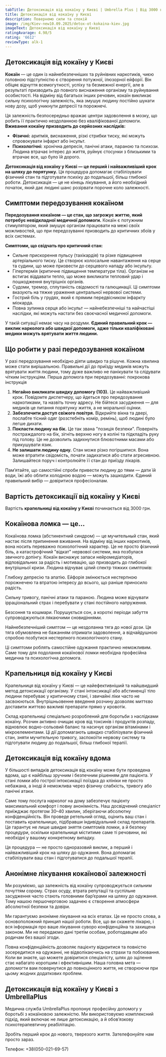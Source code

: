 ```yaml
---
tabTitle: Детоксикація від кокаїну у Києві | Umbrella Plus | Від 3000 грн
title: Детоксикація від кокаїну у Києві
description: Повернемо сили та спокій
image: /img/Kiev-new10.09.2025/detox-ot-kokaina-kiev.jpg
imageText: Детоксикація від кокаїну у Києві
ratingAvarage: 4.98/5
rating: '6612'
reviewType: alk-1
---
```


## Детоксикація від кокаїну у Києві

**Кокаїн** — це один із найнебезпечніших та руйнівних наркотиків, чиєю головною підступністю є створення потужної, ілюзорної ейфорії. Він обіцяє відчуття всемогутності, успіху та безмежної енергії, але в результаті призводить до повного виснаження організму та руйнування особистості. На відміну від багатьох інших речовин, кокаїн викликає сильну психологічну залежність, яка змушує людину постійно шукати нову дозу, щоб уникнути депресії та порожнечі.

Ця залежність безпосередньо вражає центри задоволення в мозку, що робить її практично нездоланною без кваліфікованої допомоги. **Вживання кокаїну призводить до серйозних наслідків:**

* **Фізичні:** аритмія, виснаження, різкі стрибки тиску, які можуть спровокувати інфаркт або інсульт.
* **Психологічні:** хронічна депресія, панічні атаки, параною та психози. Людина втрачає інтерес до життя, руйнує стосунки з близькими та втрачає все, що було їй дорого.

**Детоксикація від кокаїну у Києві — це перший і найважливіший крок на шляху до порятунку.** Ця процедура допомагає стабілізувати фізичний стан та підготувати психіку до подальшої, більш глибокої роботи. Детоксикація — це не кінець лікування, а його необхідний початок, який дає людині шанс розірвати порочне коло залежності.

## Симптоми передозування кокаїном

**Передозування кокаїном — це стан, що загрожує життю, який потребує невідкладної медичної допомоги.** Кокаїн є потужним стимулятором, який змушує організм працювати на межі своїх можливостей, що при передозуванні призводить до критичних збоїв у всіх системах.

**Симптоми, що свідчать про критичний стан:**

* Сильне прискорення пульсу (тахікардія) та різке підвищення артеріального тиску. Це створює колосальне навантаження на серце та судини, що може призвести до серцевого нападу або інсульту.
* Гіпертермія (критичне підвищення температури тіла). Організм не встигає віддавати тепло, що може викликати тепловий удар і пошкодження внутрішніх органів.
* Судоми, тремор, сплутаність свідомості та галюцинації. Ці симптоми вказують на тяжке ураження центральної нервової системи.
* Гострий біль у грудях, який є прямим передвісником інфаркту міокарда.
* Повна зупинка серця або інсульт — найнебезпечніші та найчастіші наслідки, які можуть настати без своєчасної медичної допомоги.

У такій ситуації немає часу на роздуми. **Єдиний правильний крок — виклик нарколога або швидкої допомоги, адже тільки кваліфіковані медики можуть врятувати життя людини.**

## Що робити у разі передозування кокаїном

У разі передозування необхідно діяти швидко та рішуче. Кожна хвилина може стати вирішальною. Правильні дії до приїзду медиків можуть врятувати життя людини, тому дуже важливо не панікувати та слідувати чітким інструкціям. Перша допомога при передозуванні: покрокова інструкція

1. **Негайно викликати швидку допомогу (103).** Це найважливіший крок. Повідомте диспетчеру, що йдеться про передозування наркотиками, та назвіть точну адресу. Не бійтеся засудження — для медиків це питання порятунку життя, а не моральної оцінки.
2. **Забезпечити доступ свіжого повітря.** Відкрийте вікна та двері, послабте тісний одяг (розстебніть комір, ремінь), щоб людині було легше дихати.
3. **Покласти людину на бік.** Це так звана "позиція безпеки". Поверніть постраждалого на бік, зігніть верхню ногу в коліні та підкладіть руку під голову. Це не дозволить задихнутися блювотними масами або прикушувати язик.
4. **Не залишати людину одну.** Стан може різко погіршитися. Вона може втратити свідомість, почати задихатися або стати агресивною. Залишайтеся поруч і контролюйте її стан до приїзду лікарів.

Пам’ятайте, що самостійні спроби привести людину до тями — дати їй води, їжі або облити холодною водою — можуть зашкодити. Єдиний правильний вибір — довіритися професіоналам.

## Вартість детоксикації від кокаїну у Києві

Вартість **крапельниці від кокаїну у Києві** починається від 3000 грн.

## **Кокаїнова ломка — це…**

Кокаїнова ломка (абстинентний синдром) — це мучительный стан, який настає після припинення вживання. На відміну від інших наркотиків, вона носить переважно психологічний характер. Це не просто фізичний біль, а катастрофічний "відкат" нервової системи, яка позбулася звичного допінгу. Кокаїн виснажує запаси нейромедіаторів, відповідальних за радість і мотивацію, що призводить до глибокої внутрішньої кризи. Людина відчуває цілий спектр тяжких симптомів:

Глибоку депресію та апатію. Ейфорія змінюється нестерпною порожнечею та втратою інтересу до всього, що раніше приносило радість.

Сильну тривогу, панічні атаки та параною. Людина може відчувати ірраціональний страх і перебувати у стані постійного напруження.

Безсоння та кошмари. Порушується сон, а короткі періоди забуття супроводжуються лякаючими сновидіннями.

Найнебезпечніший симптом — це нездоланна тяга до нової дози. Ця тяга обумовлена не бажанням отримати задоволення, а відчайдушною спробою позбутися нестерпного психологічного стану.

Ці симптоми роблять самостійне одужання практично неможливим. Саме тому для подолання кокаїнової ломки необхідна професійна медична та психологічна допомога.

## Крапельниця від кокаїну у Києві

Крапельниця від кокаїну у Києві — це найефективніший та найшвидший метод детоксикації організму. У стані інтоксикації або абстиненції тіло людини перебуває у критичному стані, і звичайні ліки часто не засвоюються. Внутрішньовенне введення розчину дозволяє миттєво доставити життєво важливі препарати прямо у кровотік.

Склад крапельниці спеціально розроблений для боротьби з наслідками кокаїну. Розчин активно очищає кров від токсинів і продуктів розпаду, відновлює водно-сольовий баланс та насичує організм вітамінами і мікроелементами. Ці дії допомагають швидко стабілізувати фізичний стан, зняти мучительную тривогу, заспокоїти нервову систему та підготувати людину до подальшої, більш глибокої терапії.

## Детоксикація від кокаїну вдома

У більшості випадків детоксикація від кокаїну може бути проведена вдома, що є найбільш зручним і безпечним рішенням для пацієнта. У стані ломки або гострої інтоксикації поїздка до клініки не просто небажана, а іноді й неможлива через фізичну слабкість, тривогу або панічні атаки.

Саме тому послуга нарколог на дому забезпечує пацієнту максимальний комфорт і повну анонімність. Наш досвідчений спеціаліст приїжджає протягом 30–40 хвилин, зберігаючи абсолютну конфіденційність. Він проведе ретельний огляд, оцінить ваш стан і поставить крапельницю, підібравши індивідуальний склад препаратів. Це гарантує не лише швидке зняття симптомів ломки, а й безпеку процедури, оскільки крапельниця міститиме саме ті речовини, які необхідні у вашому конкретному випадку.

Ця процедура — не просто одноразовий виклик, а перший і найважливіший крок на шляху до одужання. Вона допомагає стабілізувати ваш стан і підготуватися до подальшої терапії.

## Анонімне лікування кокаїнової залежності

Ми розуміємо, що залежність від кокаїну супроводжується сильним почуттям сорому. Страх осуду, втрата репутації та суспільне засудження часто стають головними бар’єрами на шляху до одужання. Тому нашою першочерговою задачею є створення атмосфери абсолютної безпеки та довіри.

Ми гарантуємо анонімне лікування на всіх етапах. Це не просто слова, а основоположний принцип нашої роботи. Все, що ви скажете лікарю, і вся інформація про ваше лікування суворо конфіденційна та захищена законом. Ми не передаємо дані третім особам, роботодавцям або родичам без вашої згоди.

Повна конфіденційність дозволяє пацієнту відкритися та повністю зосередитися на одужанні, не відволікаючись на страхи та побоювання. Коли ви знаєте, що можете довіритися спеціалісту, шлях до зцілення стає набагато коротшим і ефективнішим. Наша головна мета — допомогти вам повернутися до повноцінного життя, не створюючи при цьому жодних додаткових проблем.

## Детоксикація від кокаїну у Києві з UmbrellaPlus

Медична служба UmbrellaPlus пропонує професійну допомогу у боротьбі з кокаїновою залежністю. Ми використовуємо комплексний підхід, який включає не лише детоксикацію, а й обов’язкову психотерапевтичну реабілітацію.

Зробіть перший крок до нового, тверезого життя. Зателефонуйте нам просто зараз.

Телефон: +38(050-021-69-57)
